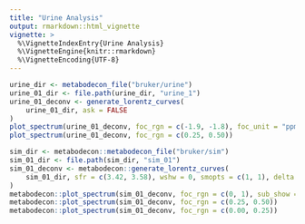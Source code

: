 ```yaml
---
title: "Urine Analysis"
output: rmarkdown::html_vignette
vignette: >
  %\VignetteIndexEntry{Urine Analysis}
  %\VignetteEngine{knitr::rmarkdown}
  %\VignetteEncoding{UTF-8}
---
```


<style>
.sourceCode.txt {
  background-color: #f1f3f5;
}
figure {
  border: 1px solid #dee2e6;
  border-radius: .375rem;
  padding: 0;
  background-color: #f1f3f5;
}
figcaption {
  text-align: center;
  font-style: italic;
  border-top: 1px solid #dee2e6;
  padding: 0.75rem;
  background-color: #ffffff;
}
</style>

```R
urine_dir <- metabodecon_file("bruker/urine")
urine_01_dir <- file.path(urine_dir, "urine_1")
urine_01_deconv <- generate_lorentz_curves(
    urine_01_dir, ask = FALSE
)
plot_spectrum(urine_01_deconv, foc_rgn = c(-1.9, -1.8), foc_unit = "ppm", trp_pch = c(17, 4, 4, 124))
plot_spectrum(urine_01_deconv, foc_rgn = c(0.25, 0.50))

sim_dir <- metabodecon::metabodecon_file("bruker/sim")
sim_01_dir <- file.path(sim_dir, "sim_01")
sim_01_deconv <- metabodecon::generate_lorentz_curves(
    sim_01_dir, sfr = c(3.42, 3.58), wshw = 0, smopts = c(1, 1), delta = 0.1, ask = FALSE
)
metabodecon::plot_spectrum(sim_01_deconv, foc_rgn = c(0, 1), sub_show = FALSE)
metabodecon::plot_spectrum(sim_01_deconv, foc_rgn = c(0.25, 0.50))
metabodecon::plot_spectrum(sim_01_deconv, foc_rgn = c(0.00, 0.25))
```
